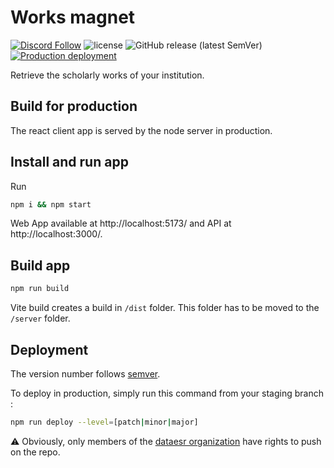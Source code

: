 # Works magnet

[![Discord Follow](https://dcbadge.vercel.app/api/server/TudsqDqTqb?style=flat)](https://discord.gg/TudsqDqTqb)
![license](https://img.shields.io/github/license/dataesr/works-magnet)
![GitHub release (latest SemVer)](https://img.shields.io/github/v/release/dataesr/works-magnet)
[![Production deployment](https://github.com/dataesr/works-magnet/actions/workflows/production.yml/badge.svg)](https://github.com/dataesr/works-magnet/actions/workflows/production.yml)

Retrieve the scholarly works of your institution.

## Build for production

The react client app is served by the node server in production.

## Install and run app

Run

```sh
npm i && npm start
```

Web App available at http://localhost:5173/ and API at http://localhost:3000/.

## Build app

```sh
npm run build
```

Vite build creates a build in `/dist` folder. This folder has to be moved to the `/server` folder.

## Deployment

The version number follows [semver](https://semver.org/).

To deploy in production, simply run this command from your staging branch :

```sh
npm run deploy --level=[patch|minor|major]
```

:warning: Obviously, only members of the [dataesr organization](https://github.com/dataesr/) have rights to push on the repo.